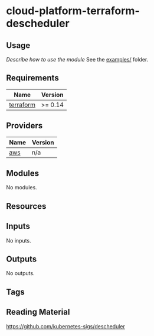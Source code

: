 # cloud-platform-terraform-descheduler

## Usage

_Describe how to use the module_
See the [examples/](examples/) folder.

<!--- BEGIN_TF_DOCS --->
## Requirements

| Name | Version |
|------|---------|
| <a name="requirement_terraform"></a> [terraform](#requirement\_terraform) | >= 0.14 |

## Providers

| Name | Version |
|------|---------|
| <a name="provider_aws"></a> [aws](#provider\_aws) | n/a |

## Modules

No modules.

## Resources

## Inputs

No inputs.

## Outputs

No outputs.

<!--- END_TF_DOCS --->

## Tags

## Reading Material

https://github.com/kubernetes-sigs/descheduler
